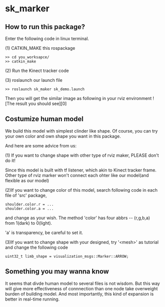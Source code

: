 # sk_marker
## How to run this package?
Enter the following code in linux terminal.

(1) CATKIN_MAKE this rospackage

```
>> cd you_worksapce/
>> catkin_make

```
(2) Run the Kinect tracker code 

(3) roslaunch our launch file
```
>> roslaunch sk_maker sk_demo.launch
```

Then you will get the similar image as following in your rviz environment
![The result you should see][0]

[id]: /image/result.jpg

## Costumize human model
We build this model with simplest clinder like shape. 
Of course, you can try your own color and own shape you want in this package.

And here are some advice from us:

(1) If you want to change shape with other type of rviz maker, PLEASE don't do it! 

Since this model is built with tf listener, which akin to Kinect tracker frame. 
Other type of rviz marker won't connect each ohter like our model(and flexible as our model) 

(2)If you want to change color of this model, search following code in each file of 'src' package,
```
shoulder.color.r = ... 
shoulder.color.a = ...
```
and change as your wish. The method 'color' has four abbrs -- (r,g,b,a) from 1(dark) to 0(light).

'a' is transparency, be careful to set it.

(3)If you want to change shape with your designed, try '<<a>mesh</a>>' as tutorial and change the following code
```
uint32_t limb_shape = visualization_msgs::Marker::ARROW;
```

## Something you may wanna know

It seems that divde human model to several files is not wisdom. 
But this way will give more effectiveness of connnection than one node take overweight burden of building model.
And most importantly, this kind of expansion is better in real-time running.

